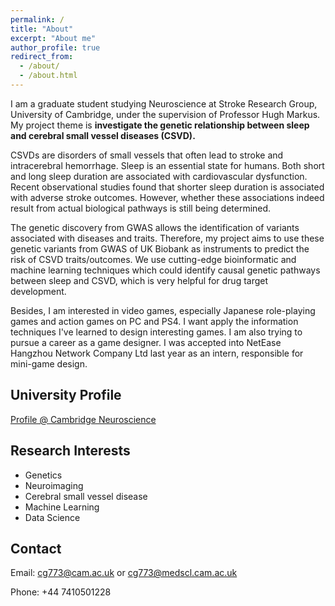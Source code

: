```yaml
---
permalink: /
title: "About"
excerpt: "About me"
author_profile: true
redirect_from: 
  - /about/
  - /about.html
---
```


I am a graduate student studying Neuroscience at Stroke Research Group, University of Cambridge, under the supervision of Professor Hugh Markus. My project theme is **investigate the genetic relationship between sleep and cerebral small vessel diseases (CSVD).**

CSVDs are disorders of small vessels that often lead to stroke and intracerebral hemorrhage. Sleep is an essential state for humans. Both short and long sleep duration are associated with cardiovascular dysfunction. Recent observational studies found that shorter sleep duration is associated with adverse stroke outcomes. However, whether these associations indeed result from actual biological pathways is still being determined. 

The genetic discovery from GWAS allows the identification of variants associated with diseases and traits. Therefore, my project aims to use these genetic variants from GWAS of UK Biobank as instruments to predict the risk of CSVD traits/outcomes. We use cutting-edge bioinformatic and machine learning techniques which could identify causal genetic pathways between sleep and CSVD, which is very helpful for drug target development. 

Besides, I am interested in video games, especially Japanese role-playing games and action games on PC and PS4. I want apply the information techniques I've learned to design interesting games. I am also trying to pursue a career as a game designer. I was accepted into NetEase Hangzhou Network Company Ltd last year as an intern, responsible for mini-game design. 

## University Profile
[Profile @ Cambridge Neuroscience](https://www.neuroscience.cam.ac.uk/directory/profile.php?cg773)

## Research Interests
* Genetics
* Neuroimaging
* Cerebral small vessel disease
* Machine Learning
* Data Science

## Contact
Email: cg773@cam.ac.uk or cg773@medscl.cam.ac.uk 

Phone: +44 7410501228
